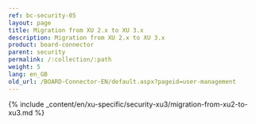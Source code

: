```yaml
---
ref: bc-security-05
layout: page
title: Migration from XU 2.x to XU 3.x
description: Migration from XU 2.x to XU 3.x
product: board-connector
parent: security
permalink: /:collection/:path
weight: 5
lang: en_GB
old_url: /BOARD-Connector-EN/default.aspx?pageid=user-management
---
```

{% include _content/en/xu-specific/security-xu3/migration-from-xu2-to-xu3.md %}

